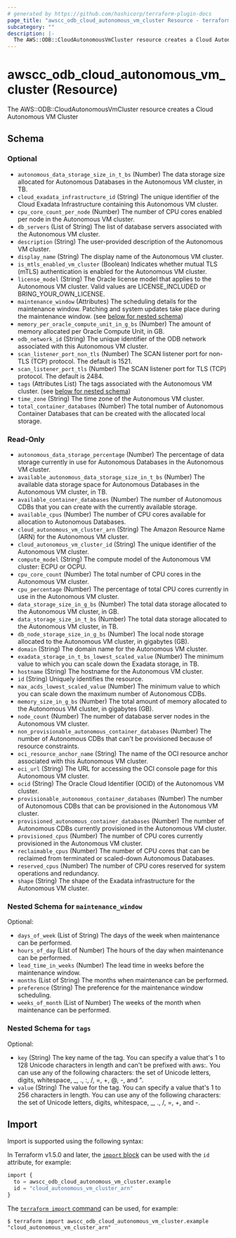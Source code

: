 ```yaml
---
# generated by https://github.com/hashicorp/terraform-plugin-docs
page_title: "awscc_odb_cloud_autonomous_vm_cluster Resource - terraform-provider-awscc"
subcategory: ""
description: |-
  The AWS::ODB::CloudAutonomousVmCluster resource creates a Cloud Autonomous VM Cluster
---
```


# awscc_odb_cloud_autonomous_vm_cluster (Resource)

The AWS::ODB::CloudAutonomousVmCluster resource creates a Cloud Autonomous VM Cluster



<!-- schema generated by tfplugindocs -->
## Schema

### Optional

- `autonomous_data_storage_size_in_t_bs` (Number) The data storage size allocated for Autonomous Databases in the Autonomous VM cluster, in TB.
- `cloud_exadata_infrastructure_id` (String) The unique identifier of the Cloud Exadata Infrastructure containing this Autonomous VM cluster.
- `cpu_core_count_per_node` (Number) The number of CPU cores enabled per node in the Autonomous VM cluster.
- `db_servers` (List of String) The list of database servers associated with the Autonomous VM cluster.
- `description` (String) The user-provided description of the Autonomous VM cluster.
- `display_name` (String) The display name of the Autonomous VM cluster.
- `is_mtls_enabled_vm_cluster` (Boolean) Indicates whether mutual TLS (mTLS) authentication is enabled for the Autonomous VM cluster.
- `license_model` (String) The Oracle license model that applies to the Autonomous VM cluster. Valid values are LICENSE_INCLUDED or BRING_YOUR_OWN_LICENSE.
- `maintenance_window` (Attributes) The scheduling details for the maintenance window. Patching and system updates take place during the maintenance window. (see [below for nested schema](#nestedatt--maintenance_window))
- `memory_per_oracle_compute_unit_in_g_bs` (Number) The amount of memory allocated per Oracle Compute Unit, in GB.
- `odb_network_id` (String) The unique identifier of the ODB network associated with this Autonomous VM cluster.
- `scan_listener_port_non_tls` (Number) The SCAN listener port for non-TLS (TCP) protocol. The default is 1521.
- `scan_listener_port_tls` (Number) The SCAN listener port for TLS (TCP) protocol. The default is 2484.
- `tags` (Attributes List) The tags associated with the Autonomous VM cluster. (see [below for nested schema](#nestedatt--tags))
- `time_zone` (String) The time zone of the Autonomous VM cluster.
- `total_container_databases` (Number) The total number of Autonomous Container Databases that can be created with the allocated local storage.

### Read-Only

- `autonomous_data_storage_percentage` (Number) The percentage of data storage currently in use for Autonomous Databases in the Autonomous VM cluster.
- `available_autonomous_data_storage_size_in_t_bs` (Number) The available data storage space for Autonomous Databases in the Autonomous VM cluster, in TB.
- `available_container_databases` (Number) The number of Autonomous CDBs that you can create with the currently available storage.
- `available_cpus` (Number) The number of CPU cores available for allocation to Autonomous Databases.
- `cloud_autonomous_vm_cluster_arn` (String) The Amazon Resource Name (ARN) for the Autonomous VM cluster.
- `cloud_autonomous_vm_cluster_id` (String) The unique identifier of the Autonomous VM cluster.
- `compute_model` (String) The compute model of the Autonomous VM cluster: ECPU or OCPU.
- `cpu_core_count` (Number) The total number of CPU cores in the Autonomous VM cluster.
- `cpu_percentage` (Number) The percentage of total CPU cores currently in use in the Autonomous VM cluster.
- `data_storage_size_in_g_bs` (Number) The total data storage allocated to the Autonomous VM cluster, in GB.
- `data_storage_size_in_t_bs` (Number) The total data storage allocated to the Autonomous VM cluster, in TB.
- `db_node_storage_size_in_g_bs` (Number) The local node storage allocated to the Autonomous VM cluster, in gigabytes (GB).
- `domain` (String) The domain name for the Autonomous VM cluster.
- `exadata_storage_in_t_bs_lowest_scaled_value` (Number) The minimum value to which you can scale down the Exadata storage, in TB.
- `hostname` (String) The hostname for the Autonomous VM cluster.
- `id` (String) Uniquely identifies the resource.
- `max_acds_lowest_scaled_value` (Number) The minimum value to which you can scale down the maximum number of Autonomous CDBs.
- `memory_size_in_g_bs` (Number) The total amount of memory allocated to the Autonomous VM cluster, in gigabytes (GB).
- `node_count` (Number) The number of database server nodes in the Autonomous VM cluster.
- `non_provisionable_autonomous_container_databases` (Number) The number of Autonomous CDBs that can't be provisioned because of resource constraints.
- `oci_resource_anchor_name` (String) The name of the OCI resource anchor associated with this Autonomous VM cluster.
- `oci_url` (String) The URL for accessing the OCI console page for this Autonomous VM cluster.
- `ocid` (String) The Oracle Cloud Identifier (OCID) of the Autonomous VM cluster.
- `provisionable_autonomous_container_databases` (Number) The number of Autonomous CDBs that can be provisioned in the Autonomous VM cluster.
- `provisioned_autonomous_container_databases` (Number) The number of Autonomous CDBs currently provisioned in the Autonomous VM cluster.
- `provisioned_cpus` (Number) The number of CPU cores currently provisioned in the Autonomous VM cluster.
- `reclaimable_cpus` (Number) The number of CPU cores that can be reclaimed from terminated or scaled-down Autonomous Databases.
- `reserved_cpus` (Number) The number of CPU cores reserved for system operations and redundancy.
- `shape` (String) The shape of the Exadata infrastructure for the Autonomous VM cluster.

<a id="nestedatt--maintenance_window"></a>
### Nested Schema for `maintenance_window`

Optional:

- `days_of_week` (List of String) The days of the week when maintenance can be performed.
- `hours_of_day` (List of Number) The hours of the day when maintenance can be performed.
- `lead_time_in_weeks` (Number) The lead time in weeks before the maintenance window.
- `months` (List of String) The months when maintenance can be performed.
- `preference` (String) The preference for the maintenance window scheduling.
- `weeks_of_month` (List of Number) The weeks of the month when maintenance can be performed.


<a id="nestedatt--tags"></a>
### Nested Schema for `tags`

Optional:

- `key` (String) The key name of the tag. You can specify a value that's 1 to 128 Unicode characters in length and can't be prefixed with aws:. You can use any of the following characters: the set of Unicode letters, digits, whitespace, _, ., :, /, =, +, @, -, and ".
- `value` (String) The value for the tag. You can specify a value that's 1 to 256 characters in length. You can use any of the following characters: the set of Unicode letters, digits, whitespace, _, ., /, =, +, and -.

## Import

Import is supported using the following syntax:

In Terraform v1.5.0 and later, the [`import` block](https://developer.hashicorp.com/terraform/language/import) can be used with the `id` attribute, for example:

```terraform
import {
  to = awscc_odb_cloud_autonomous_vm_cluster.example
  id = "cloud_autonomous_vm_cluster_arn"
}
```

The [`terraform import` command](https://developer.hashicorp.com/terraform/cli/commands/import) can be used, for example:

```shell
$ terraform import awscc_odb_cloud_autonomous_vm_cluster.example "cloud_autonomous_vm_cluster_arn"
```
